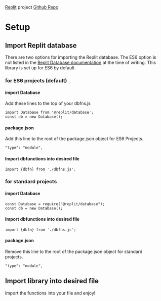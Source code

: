[Replit](https://replit.com/@GeorgeSchafer/ReplitDB) project
[Github Repo](https://github.com/GeorgeSchafer/ReplitDBFunctions)

# Setup

## Import Replit database

There are two options for importing the Replit database. The ES6 option is not listed in the [Replit Database documentation](https://docs.replit.com/hosting/databases/replit-database) at the time of writing. This library is set up for ES6 by default.

### for ES6 projects (default)

#### import Database

Add these lines to the top of your dbfns.js 

```
import Database from '@replit/database';
const db = new Database();
```

#### package.json

Add this line to the root of the package.json object for ES6 Projects.

```
"type": "module",
```

#### Import dbfunctions into desired file

```
import {dbfn} from './dbfns.js';
```

### for standard projects

#### import Database

```
const Database = require("@replit/database");
const db = new Database();
```

#### Import dbfunctions into desired file

```
import {dbfn} from './dbfns.js';
```

#### package.json

Remove this line to the root of the package.json object for standard projects.

```
"type": "module",
```

## Import library into desired file

Import the functions into your file and enjoy!